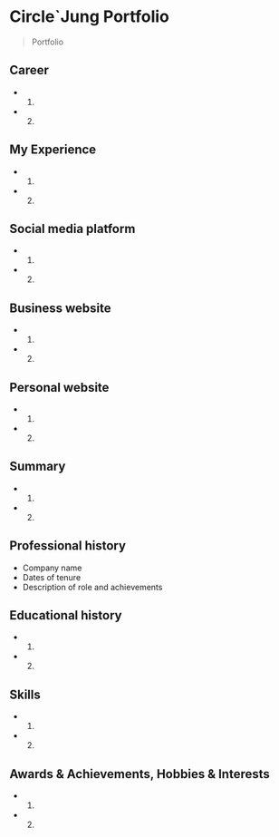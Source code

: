 # Circle`Jung Portfolio #

> Portfolio

## Career ##

- 1.
- 2.

## My Experience ##

- 1.
- 2.

## Social media platform ##

- 1.
- 2.

## Business website ##

- 1.
- 2.

## Personal website ##

- 1.
- 2.

## Summary ##

- 1.
- 2.

## Professional history ##

- Company name
- Dates of tenure
- Description of role and achievements

## Educational history ##

- 1.
- 2.

## Skills ##

- 1.
- 2.

## Awards & Achievements, Hobbies & Interests ##

- 1.
- 2.
